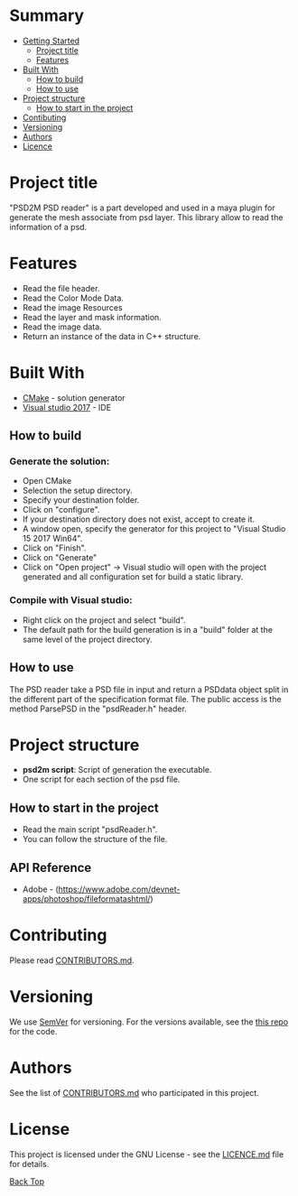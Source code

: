 <a id="Top"></a> 
# Summary 
* [Getting Started](#Getting_Started)
  * [Project title](#Project_title)
  * [Features](#Features)
* [Built With](#Built_With)
  * [How to build](#How_to_build)
  * [How to use](#How_to_use_the_plugin)
* [Project structure](#Project_structure)
  * [How to start in the project](#How_to_start_in_the_project)
* [Contibuting](#Contibuting)
* [Versioning](#Versioning)
* [Authors](#Authors)
* [Licence](#Licence)

<a id="Project_title"></a>
# Project title
"PSD2M PSD reader" is a part developed and used in a maya plugin for generate the mesh associate from psd layer. This library allow to read the information of a psd.

<a id="Features"></a>
# Features
- Read the file header.
- Read the Color Mode Data.
- Read the image Resources
- Read the layer and mask information.
- Read the image data.
- Return an instance of the data in C++ structure.

<a id="Built_With"></a>
# Built With
* [CMake](https://cmake.org/download/) - solution generator
* [Visual studio 2017](https://visualstudio.microsoft.com/fr/downloads/) - IDE 

<a id="How_to_Build"></a>
## How to build

### Generate the solution:
- Open CMake
- Selection the setup directory.
- Specify your destination folder.
- Click on "configure".
- If your destination directory does not exist, accept to create it.
- A window open, specify the generator for this project to "Visual Studio 15 2017 Win64".
- Click on "Finish".
- Click on "Generate"
- Click on "Open project" -> Visual studio will open with the project generated and all configuration set for build a static library.

### Compile with Visual studio:
- Right click on the project and select "build".
- The default path for the build generation is in a "build" folder at the same level of the project directory.

<a id="How_to_use"></a>
## How to use
The PSD reader take a PSD file in input and return a PSDdata object split in the different part of the specification format file. The public access is the method ParsePSD in the "psdReader.h" header.
<a id="Project_structure"></a>
# Project structure
- <b>psd2m script</b>: Script of generation the executable.
- One script for each section of the psd file.

<a id="How_to_start_in_the_project"></a>
## How to start in the project
- Read the main script "psdReader.h".
- You can follow the structure of the file.

<a id="API_Reference"></a>
## API Reference
- Adobe - (https://www.adobe.com/devnet-apps/photoshop/fileformatashtml/)


<a id="Contibuting"></a>
# Contributing
Please read [CONTRIBUTORS.md](CONTRIBUTORS.md).

<a id="Versionning"></a>
# Versioning
We use [SemVer](http://semver.org/) for versioning. For the versions available, see the [this repo](https://gitlab-ee.cdrin.com/1718_26_EDF/psd2m_psd_reader/tree/master) for the code. 

<a id="Authors"></a>
# Authors
See the list of [CONTRIBUTORS.md](CONTRIBUTORS.md) who participated in this project.

<a id="Licence"></a>
# License
This project is licensed under the GNU License - see the [LICENCE.md](LICENCE.md) file for details.

[Back Top](#Top)